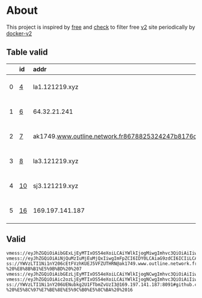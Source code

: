 
# About

This project is inspired by [free](https://github.com/freefq/free) and [check](https://github.com/yeahwu/check) to filter free [v2](https://github.com/v2fly/v2ray-core) site periodically by [docker-v2](https://hub.docker.com/r/v2ray/official)

    

## Table valid
|    | id                   | addr                                                                                            | cn             | cc   | isp                  | ip              | chatgpt          |
|---:|:---------------------|:------------------------------------------------------------------------------------------------|:---------------|:-----|:---------------------|:----------------|:-----------------|
|  0 | [4](config/4.json)   | la1.121219.xyz                                                                                  | United States  | US   | HVC-AS               | 47.87.214.154   | Yes (Region: US) |
|  1 | [6](config/6.json)   | 64.32.21.241                                                                                    | United States  | US   | SHARKTECH            | 107.167.24.162  | Yes (Region: US) |
|  2 | [7](config/7.json)   | ak1749.www.outline.network.fr8678825324247b8176d59f83c30bd94d23d2e3ac5cd4a743bkwqeikvdyufr.cyou | United Kingdom | GB   | OVH SAS              | 145.239.6.202   | Yes (Region: GB) |
|  3 | [8](config/8.json)   | la3.121219.xyz                                                                                  | United States  | US   | AS-GLOBALTELEHOST    | 169.197.141.187 | Yes (Region: US) |
|  4 | [10](config/10.json) | sj3.121219.xyz                                                                                  | United States  | US   | ASN-QUADRANET-GLOBAL | 47.87.151.196   | Yes (Region: US) |
|  5 | [16](config/16.json) | 169.197.141.187                                                                                 | United States  | US   | AS-GLOBALTELEHOST    | 169.197.141.187 | Yes (Region: US) |

## Valid
```
vmess://eyJhZGQiOiAibGExLjEyMTIxOS54eXoiLCAiYWlkIjogMiwgImhvc3QiOiAiIiwgImlkIjogIjY0YjNkODJmLWQ2NzMtM2JiMC1iZjNhLWZkYzMzOGY0YWFkOSIsICJuZXQiOiAid3MiLCAicGF0aCI6ICIvdjJyYXkiLCAicG9ydCI6IDQ0MywgInBzIjogImdpdGh1Yi5jb20vZnJlZWZxIC0gXHU5OTk5XHU2ZTJmXHU5NjNmXHU5MWNjXHU0ZTkxIDQiLCAidGxzIjogInRscyIsICJ0eXBlIjogImF1dG8iLCAic2VjdXJpdHkiOiAiYXV0byIsICJza2lwLWNlcnQtdmVyaWZ5IjogdHJ1ZSwgInNuaSI6ICIifQ==
vmess://eyJhZGQiOiAiNjQuMzIuMjEuMjQxIiwgImFpZCI6IDY0LCAiaG9zdCI6ICIiLCAiaWQiOiAiNTdmOTNlOTItZWJiOS00ZjE2LTliZGMtODIyNWQyMDEwOTk1IiwgIm5ldCI6ICJ0Y3AiLCAicGF0aCI6ICIiLCAicG9ydCI6IDQ0MzEzLCAicHMiOiAiZ2l0aHViLmNvbS9mcmVlZnEgLSBcdTdmOGVcdTU2ZmRcdTUyYTBcdTUyMjlcdTc5OGZcdTVjM2NcdTRlOWFcdTVkZGVcdTZkMWJcdTY3NDlcdTc3ZjZTaGFya3RlY2hcdTY1NzBcdTYzNmVcdTRlMmRcdTVmYzMgNiIsICJ0bHMiOiAiIiwgInR5cGUiOiAiYXV0byIsICJzZWN1cml0eSI6ICJhdXRvIiwgInNraXAtY2VydC12ZXJpZnkiOiB0cnVlLCAic25pIjogIiJ9
ss://YWVzLTI1Ni1nY206cEtFVzhKUEJ5VFZUTHRN@ak1749.www.outline.network.fr8678825324247b8176d59f83c30bd94d23d2e3ac5cd4a743bkwqeikvdyufr.cyou:4444#github.com/freefq%20-%20%E8%8B%B1%E5%9B%BD%20%207
vmess://eyJhZGQiOiAibGEzLjEyMTIxOS54eXoiLCAiYWlkIjogNCwgImhvc3QiOiAiIiwgImlkIjogIjY0YjNkODJmLWQ2NzMtM2JiMC1iZjNhLWZkYzMzOGY0YWFkOSIsICJuZXQiOiAid3MiLCAicGF0aCI6ICIvdjJyYXkiLCAicG9ydCI6IDQ0MywgInBzIjogImdpdGh1Yi5jb20vZnJlZWZxIC0gXHU5OTk5XHU2ZTJmXHU5NjNmXHU5MWNjXHU0ZTkxIDgiLCAidGxzIjogInRscyIsICJ0eXBlIjogImF1dG8iLCAic2VjdXJpdHkiOiAiYXV0byIsICJza2lwLWNlcnQtdmVyaWZ5IjogdHJ1ZSwgInNuaSI6ICIifQ==
vmess://eyJhZGQiOiAic2ozLjEyMTIxOS54eXoiLCAiYWlkIjogNCwgImhvc3QiOiAiIiwgImlkIjogIjY0YjNkODJmLWQ2NzMtM2JiMC1iZjNhLWZkYzMzOGY0YWFkOSIsICJuZXQiOiAid3MiLCAicGF0aCI6ICIvdjJyYXkiLCAicG9ydCI6IDQ0MywgInBzIjogImdpdGh1Yi5jb20vZnJlZWZxIC0gXHU5OTk5XHU2ZTJmXHU5NjNmXHU5MWNjXHU0ZTkxIDEwIiwgInRscyI6ICJ0bHMiLCAidHlwZSI6ICJhdXRvIiwgInNlY3VyaXR5IjogImF1dG8iLCAic2tpcC1jZXJ0LXZlcmlmeSI6IHRydWUsICJzbmkiOiAiIn0=
ss://YWVzLTI1Ni1nY206UENubkg2U1FTbmZvUzI3@169.197.141.187:8091#github.com/freefq%20-%20%E5%8C%97%E7%BE%8E%E5%9C%B0%E5%8C%BA%20%2016
```

